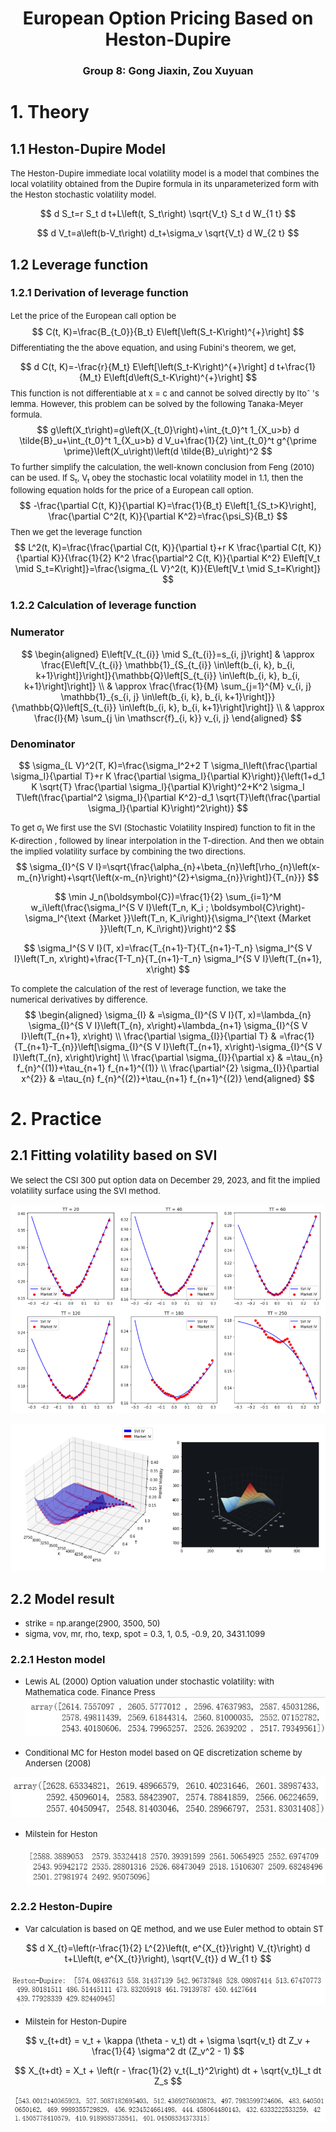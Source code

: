 # <center>European Option Pricing Based on Heston-Dupire</center>
### <center>Group 8: Gong Jiaxin, Zou Xuyuan</center>
# 1. Theory
## 1.1 Heston-Dupire Model
<font size=2 >The Heston-Dupire immediate local volatility model is a model that combines the local volatility obtained from the Dupire formula in its unparameterized form with the Heston stochastic volatility model.
</font>

$$
d S_t=r S_t d t+L\left(t, S_t\right) \sqrt{V_t} S_t d W_{1 t}
$$

$$
d V_t=a\left(b-V_t\right) d_t+\sigma_v \sqrt{V_t} d W_{2 t}
$$



## 1.2 Leverage function

### 1.2.1 Derivation of leverage function
<font size=2> Let the price of the European call option be　</font>
$$
C(t, K)=\frac{B_{t_0}}{B_t} E\left[\left(S_t-K\right)^{+}\right]
$$
<font size=2> Differentiating the the above equation, and using Fubini's theorem, we get, </font>


$$
d C(t, K)=-\frac{r}{M_t} E\left[\left(S_t-K\right)^{+}\right] d t+\frac{1}{M_t} E\left[d\left(S_t-K\right)^{+}\right]
$$
<font size=2> This function is not differentiable at x =  c  and cannot be solved directly by Itoˆ 's lemma. However, this problem can be solved by the following Tanaka-Meyer formula. </font>
$$
g\left(X_t\right)=g\left(X_{t_0}\right)+\int_{t_0}^t 1_{X_u>b} d \tilde{B}_u+\int_{t_0}^t 1_{X_u>b} d V_u+\frac{1}{2} \int_{t_0}^t g^{\prime \prime}\left(X_u\right)\left(d \tilde{B}_u\right)^2
$$
<font size=2> To further simplify the calculation, the well-known conclusion from Feng (2010) can be used.  If S<sub>t</sub>, V<sub>t</sub>  obey the stochastic local volatility model in 1.1, then the following equation holds for the price of a European call option.</font>
$$
-\frac{\partial C(t, K)}{\partial K}=\frac{1}{B_t} E\left[1_{S_t>K}\right], \frac{\partial C^2(t, K)}{\partial K^2}=\frac{\psi_S}{B_t}
$$
<font size=2> Then we get the leverage function</font>
$$
L^2(t, K)=\frac{\frac{\partial C(t, K)}{\partial t}+r K \frac{\partial C(t, K)}{\partial K}}{\frac{1}{2} K^2 \frac{\partial^2 C(t, K)}{\partial K^2} E\left[V_t \mid S_t=K\right]}=\frac{\sigma_{L V}^2(t, K)}{E\left[V_t \mid S_t=K\right]}
$$

### 1.2.2 Calculation of leverage function
### Numerator

$$
\begin{aligned}
E\left[V_{t_{i}} \mid S_{t_{i}}=s_{i, j}\right] & \approx \frac{E\left[V_{t_{i}} \mathbb{1}_{S_{t_{i}} \in\left(b_{i, k}, b_{i, k+1}\right]}\right]}{\mathbb{Q}\left[S_{t_{i}} \in\left(b_{i, k}, b_{i, k+1}\right]\right]} \\
& \approx \frac{\frac{1}{M} \sum_{j=1}^{M} v_{i, j} \mathbb{1}_{s_{i, j} \in\left(b_{i, k}, b_{i, k+1}\right]}}{\mathbb{Q}\left[S_{t_{i}} \in\left(b_{i, k}, b_{i, k+1}\right]\right]} \\
& \approx \frac{l}{M} \sum_{j \in \mathscr{f}_{i, k}} v_{i, j}
\end{aligned}
$$

### Denominator

$$
\sigma_{L V}^2(T, K)=\frac{\sigma_I^2+2 T \sigma_I\left(\frac{\partial \sigma_I}{\partial T}+r K \frac{\partial \sigma_I}{\partial K}\right)}{\left(1+d_1 K \sqrt{T} \frac{\partial \sigma_l}{\partial K}\right)^2+K^2 \sigma_I T\left(\frac{\partial^2 \sigma_I}{\partial K^2}-d_1 \sqrt{T}\left(\frac{\partial \sigma_l}{\partial K}\right)^2\right)}
$$

<font size=2> To get σ<sub>I</sub>  We first use the SVI (Stochastic Volatility Inspired) function to fit in the K-direction , followed by linear interpolation in the T-direction. And then we obtain the implied volatility surface by combining the two directions.
</font>
$$
\sigma_{I}^{S V I}=\sqrt{\frac{\alpha_{n}+\beta_{n}\left[\rho_{n}\left(x-m_{n}\right)+\sqrt{\left(x-m_{n}\right)^{2}+\sigma_{n}}\right]}{T_{n}}}
$$

$$
\min J_n(\boldsymbol{C})=\frac{1}{2} \sum_{i=1}^M w_i\left(\frac{\sigma_I^{S V I}\left(T_n, K_i ; \boldsymbol{C}\right)-\sigma_I^{\text {Market }}\left(T_n, K_i\right)}{\sigma_I^{\text {Market }}\left(T_n, K_i\right)}\right)^2
$$

$$
\sigma_I^{S V I}(T, x)=\frac{T_{n+1}-T}{T_{n+1}-T_n} \sigma_I^{S V I}\left(T_n, x\right)+\frac{T-T_n}{T_{n+1}-T_n} \sigma_I^{S V I}\left(T_{n+1}, x\right)
$$

<font size=2> To complete the calculation of the rest of leverage function, we take the numerical derivatives by difference.
</font>
$$
\begin{aligned}
\sigma_{I} & =\sigma_{I}^{S V I}(T, x)=\lambda_{n} \sigma_{I}^{S V I}\left(T_{n}, x\right)+\lambda_{n+1} \sigma_{I}^{S V I}\left(T_{n+1}, x\right) \\
\frac{\partial \sigma_{I}}{\partial T} & =\frac{1}{T_{n+1}-T_{n}}\left[\sigma_{I}^{S V I}\left(T_{n+1}, x\right)-\sigma_{I}^{S V I}\left(T_{n}, x\right)\right] \\
\frac{\partial \sigma_{I}}{\partial x} & =\tau_{n} f_{n}^{(1)}+\tau_{n+1} f_{n+1}^{(1)} \\
\frac{\partial^{2} \sigma_{I}}{\partial x^{2}} & =\tau_{n} f_{n}^{(2)}+\tau_{n+1} f_{n+1}^{(2)}
\end{aligned}
$$



# 2. Practice
## 2.1 Fitting volatility based on SVI
<font size=2> We select the CSI 300 put option data on December 29, 2023, and fit the implied volatility surface using the SVI method.
</font>

![本地路径](./picture/subplot.png)

![本地路径](./picture/surface.png)

## 2.2 Model result
* <font size=2> strike = np.arange(2900, 3500, 50) </font>
* <font size=2>sigma, vov, mr, rho, texp, spot = 0.3, 1, 0.5, -0.9, 20, 3431.1099 </font>
### 2.2.1 Heston model

* <font size=2> Lewis AL (2000) Option valuation under stochastic volatility: with Mathematica code. Finance Press</font>
![本地路径](./picture/conditional_mc_heston.png)

* <font size=2> Conditional MC for Heston model based on QE discretization scheme by Andersen (2008)</font>

![本地路径](./picture/fft_heston.png)

- <font size=2> Milstein for Heston</font>

  ![本地路径](./picture/Milstein_Heston.png)

  

### 2.2.2 Heston-Dupire
* <font size=2> Var calculation is based on QE method, and we use Euler method to obtain ST </font>

$$
d X_{t}=\left(r-\frac{1}{2} L^{2}\left(t, e^{X_{t}}\right) V_{t}\right) d t+L\left(t, e^{X_{t}}\right), \sqrt{V_{t}} d W_{1 t}
$$

![本地路径](./picture/Heston_Dupre.png)

* <font size=2> Milstein for Heston-Dupire </font>

$$
v_{t+dt} = v_t + \kappa (\theta - v_t) dt + \sigma \sqrt{v_t} dt Z_v + \frac{1}{4} \sigma^2 dt (Z_v^2 - 1)
$$

$$
 X_{t+dt} =  X_t + \left(r - \frac{1}{2} v_t{L_t}^2\right) dt + \sqrt{v_t}L_t dt Z_s
$$

![本地路径](./picture/Milstein_Heston_Dupre.png)